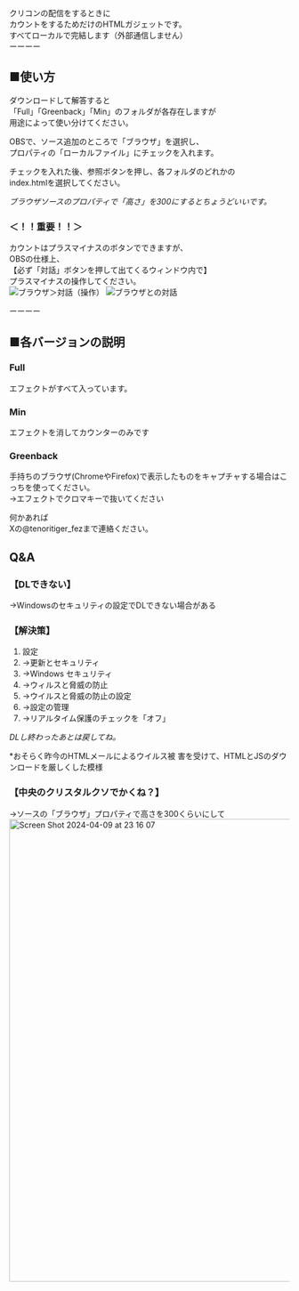 クリコンの配信をするときに  
カウントをするためだけのHTMLガジェットです。  
すべてローカルで完結します（外部通信しません）  
ーーーー  

## ■使い方
ダウンロードして解答すると  
「Full」「Greenback」「Min」のフォルダが各存在しますが  
用途によって使い分けてください。  

OBSで、ソース追加のところで「ブラウザ」を選択し、  
プロパティの「ローカルファイル」にチェックを入れます。  

チェックを入れた後、参照ボタンを押し、各フォルダのどれかの  
index.htmlを選択してください。  

*ブラウザソースのプロパティで「高さ」を300にするとちょうどいいです。*

### ＜！！重要！！＞
カウントはプラスマイナスのボタンでできますが、  
OBSの仕様上、  
【必ず「対話」ボタンを押して出てくるウィンドウ内で】  
プラスマイナスの操作してください。  
![ブラウザ＞対話（操作）](https://github.com/Tennori/CrystalCounter/assets/166518378/f2df922f-429c-48d3-aa82-922778f4620f)
![ブラウザとの対話](https://github.com/Tennori/CrystalCounter/assets/166518378/b1a9844e-8ef4-47f4-900f-8a550bf84f24)


ーーーー  

## ■各バージョンの説明
### Full
エフェクトがすべて入っています。  
  
### Min
エフェクトを消してカウンターのみです  

### Greenback
手持ちのブラウザ(ChromeやFirefox)で表示したものをキャプチャする場合はこっちを使ってください。  
→エフェクトでクロマキーで抜いてください  

何かあれば  
Xの@tenoritiger_fezまで連絡ください。

## Q&A
### 【DLできない】
→Windowsのセキュリティの設定でDLできない場合がある

### 【解決策】
1. 設定
2. →更新とセキュリティ
3.  →Windows セキュリティ
4.  →ウィルスと脅威の防止
5.  →ウイルスと脅威の防止の設定
6.  →設定の管理
7.  →リアルタイム保護のチェックを「オフ」

*DLし終わったあとは戻してね。*

*おそらく昨今のHTMLメールによるウイルス被
害を受けて、HTMLとJSのダウンロードを厳しくした模様

### 【中央のクリスタルクソでかくね？】
→ソースの「ブラウザ」プロパティで高さを300くらいにして
<img width="832" alt="Screen Shot 2024-04-09 at 23 16 07" src="https://github.com/Tennori/CrystalCounter/assets/166518378/427fddf0-5cf3-4eb5-8df9-6f5a5d872167">




